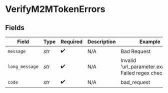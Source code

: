 # VerifyM2MTokenErrors


## Fields

| Field                                               | Type                                                | Required                                            | Description                                         | Example                                             |
| --------------------------------------------------- | --------------------------------------------------- | --------------------------------------------------- | --------------------------------------------------- | --------------------------------------------------- |
| `message`                                           | *str*                                               | :heavy_check_mark:                                  | N/A                                                 | Bad Request                                         |
| `long_message`                                      | *str*                                               | :heavy_check_mark:                                  | N/A                                                 | Invalid 'url_parameter.example': Failed regex check |
| `code`                                              | *str*                                               | :heavy_check_mark:                                  | N/A                                                 | bad_request                                         |
